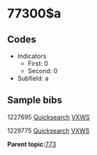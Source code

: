 # 77300$a

## Codes

-   Indicators
    -   First: 0
    -   Second: 0
-   Subfield: a

## Sample bibs

1227695 [Quicksearch](https://search.library.yale.edu/catalog/1227695) [VXWS](http://prodorbis.library.yale.edu:7014/vxws/GetHoldingsService?bibId=1227695)

1229775 [Quicksearch](https://search.library.yale.edu/catalog/1229775) [VXWS](http://prodorbis.library.yale.edu:7014/vxws/GetHoldingsService?bibId=1229775)

**Parent topic:**[773](../../tags/773/773.md)

